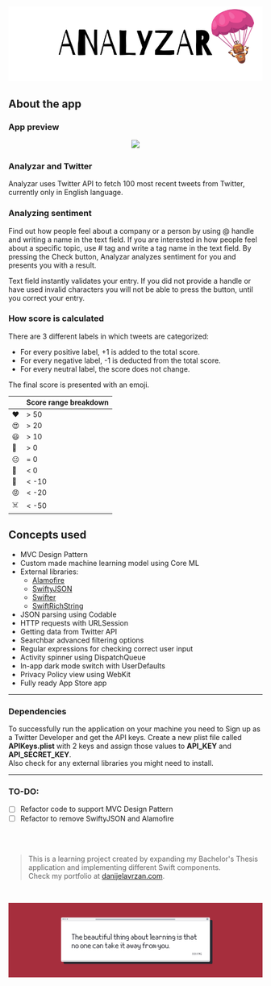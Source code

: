 ![Front Banner](Documentation/FrontBanner.png)

## About the app

### App preview

<p align="center">
  <img src="Documentation/preview.gif">
</p>

### Analyzar and Twitter

Analyzar uses Twitter API to fetch 100 most recent tweets from Twitter, currently only in English language.

### Analyzing sentiment

Find out how people feel about a company or a person by using @ handle and writing a name in the text field.
If you are interested in how people feel about a specific topic, use # tag and write a tag name in the text field.
By pressing the Check button, Analyzar analyzes sentiment for you and presents you with a result.

Text field instantly validates your entry. If you did not provide a handle or have used invalid characters you will not be able to press the button, until you correct your entry.

### How score is calculated

There are 3 different labels in which tweets are categorized:

* For every positive label, +1 is added to the total score.
* For every negative label, -1 is deducted from the total score.
* For every neutral label, the score does not change.

The final score is presented with an emoji.

|      | Score range breakdown     |
|---    |---   |
| ❤️     | > 50     |
| 😍     | > 20     |
| 😃     | > 10     |
| 🙂     | > 0      |
| 😐     | = 0      |
| 🙁     | < 0      |
| 😤     | < -10    |
| 😡     | < -20    |
| ☠️     | < -50    |


## Concepts used

* MVC Design Pattern
* Custom made machine learning model using Core ML
* External libraries:
    * [Alamofire](https://github.com/Alamofire/Alamofire)
    * [SwiftyJSON](https://github.com/SwiftyJSON/SwiftyJSON)
    * [Swifter](https://github.com/mattdonnelly/Swifter)
    * [SwiftRichString](https://github.com/malcommac/SwiftRichString)
* JSON parsing using Codable
* HTTP requests with URLSession
* Getting data from Twitter API
* Searchbar advanced filtering options
* Regular expressions for checking correct user input
* Activity spinner using DispatchQueue
* In-app dark mode switch with UserDefaults
* Privacy Policy view using WebKit
* Fully ready App Store app

---

### Dependencies

To successfully run the application on your machine you need to Sign up as a Twitter Developer and get the API keys.
Create a new plist file called **APIKeys.plist** with 2 keys and assign those values to **API_KEY** and **API_SECRET_KEY**.   
Also check for any external libraries you might need to install.   

---

### TO-DO:

- [ ] Refactor code to support MVC Design Pattern
- [ ] Refactor to remove SwiftyJSON and Alamofire

<br />
<br />

>This is a learning project created by expanding my Bachelor's Thesis application and implementing different Swift components.</br>
>Check my portfolio at [danijelavrzan.com](https://danijelavrzan.com).

<br />
   
![End Banner](Documentation/EndBanner.png)
